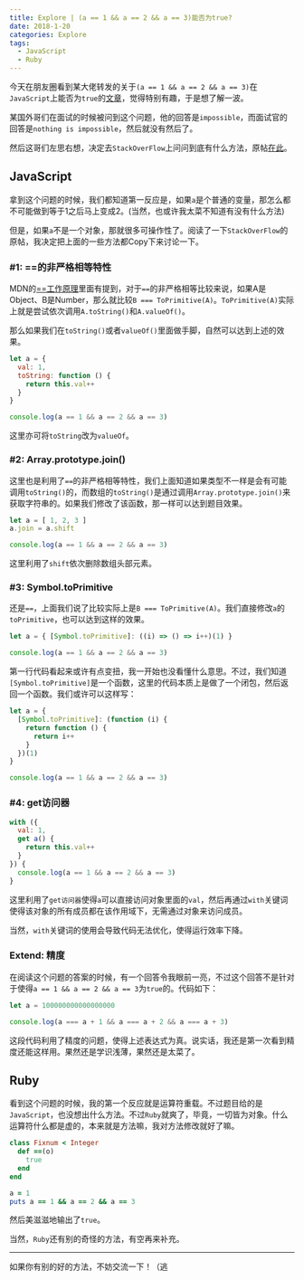 ```yaml
---
title: Explore | (a == 1 && a == 2 && a == 3)能否为true?
date: 2018-1-20
categories: Explore
tags:
  - JavaScript
  - Ruby
---
```


今天在朋友圈看到某大佬转发的关于`(a == 1 && a == 2 && a == 3)`在`JavaScript`上能否为`true`的[文章](https://zhuanlan.zhihu.com/p/33029291)，觉得特别有趣，于是想了解一波。

某国外哥们在面试的时候被问到这个问题，他的回答是`impossible`，而面试官的回答是`nothing is impossible`，然后就没有然后了。

然后这哥们左思右想，决定去`StackOverFlow`上问问到底有什么方法，原帖[在此](https://stackoverflow.com/questions/48270127/can-a-1-a-2-a-3-ever-evaluate-to-true)。

<!-- more -->

## JavaScript

拿到这个问题的时候，我们都知道第一反应是，如果`a`是个普通的变量，那怎么都不可能做到等于1之后马上变成2。(当然，也或许我太菜不知道有没有什么方法)

但是，如果`a`不是一个对象，那就很多可操作性了。阅读了一下`StackOverFlow`的原帖，我决定把上面的一些方法都Copy下来讨论一下。

### #1: ==的非严格相等特性

MDN的[==工作原理](https://developer.mozilla.org/en-US/docs/Web/JavaScript/Equality_comparisons_and_sameness#Loose_equality_using)里面有提到，对于`==`的非严格相等比较来说，如果A是Object、B是Number，那么就比较`B === ToPrimitive(A)`。`ToPrimitive(A)`实际上就是尝试依次调用`A.toString()`和`A.valueOf()`。

那么如果我们在`toString()`或者`valueOf()`里面做手脚，自然可以达到上述的效果。

```javascript
let a = {
  val: 1,
  toString: function () {
    return this.val++
  }
}

console.log(a == 1 && a == 2 && a == 3)
```

这里亦可将`toString`改为`valueOf`。

### #2: Array.prototype.join()

这里也是利用了`==`的非严格相等特性，我们上面知道如果类型不一样是会有可能调用`toString()`的，而数组的`toString()`是通过调用`Array.prototype.join()`来获取字符串的。如果我们修改了该函数，那一样可以达到题目效果。

```javascript
let a = [ 1, 2, 3 ]
a.join = a.shift

console.log(a == 1 && a == 2 && a == 3)
```

这里利用了`shift`依次删除数组头部元素。

### #3: Symbol.toPrimitive

还是`==`，上面我们说了比较实际上是`B === ToPrimitive(A)`。我们直接修改`a`的`toPrimitive`，也可以达到这样的效果。

```javascript
let a = { [Symbol.toPrimitive]: ((i) => () => i++)(1) }

console.log(a == 1 && a == 2 && a == 3)
```

第一行代码看起来或许有点变扭，我一开始也没看懂什么意思。不过，我们知道`[Symbol.toPrimitive]`是一个函数，这里的代码本质上是做了一个闭包，然后返回一个函数。我们或许可以这样写：

```javascript
let a = {
  [Symbol.toPrimitive]: (function (i) {
    return function () {
      return i++
    }
  })(1)
}

console.log(a == 1 && a == 2 && a == 3)
```

### #4: get访问器

```javascript
with ({
  val: 1,
  get a() {
    return this.val++
  }
}) {
  console.log(a == 1 && a == 2 && a == 3)
}
```

这里利用了`get访问器`使得`a`可以直接访问对象里面的`val`，然后再通过`with`关键词使得该对象的所有成员都在该作用域下，无需通过对象来访问成员。

当然，`with`关键词的使用会导致代码无法优化，使得运行效率下降。

### Extend: 精度

在阅读这个问题的答案的时候，有一个回答令我眼前一亮，不过这个回答不是针对于使得`a == 1 && a == 2 && a == 3`为`true`的。代码如下：

```javascript
let a = 100000000000000000

console.log(a === a + 1 && a === a + 2 && a === a + 3)
```

这段代码利用了精度的问题，使得上述表达式为真。说实话，我还是第一次看到精度还能这样用。果然还是学识浅薄，果然还是太菜了。

## Ruby

看到这个问题的时候，我的第一个反应就是运算符重载。不过题目给的是`JavaScript`，也没想出什么方法。不过`Ruby`就爽了，毕竟，一切皆为对象。什么运算符什么都是虚的，本来就是方法嘛，我对方法修改就好了嘛。

```ruby
class Fixnum < Integer
  def ==(o)
    true
  end
end

a = 1
puts a == 1 && a == 2 && a == 3
```

然后美滋滋地输出了`true`。

当然，`Ruby`还有别的奇怪的方法，有空再来补充。

---

如果你有别的好的方法，不妨交流一下！（逃

